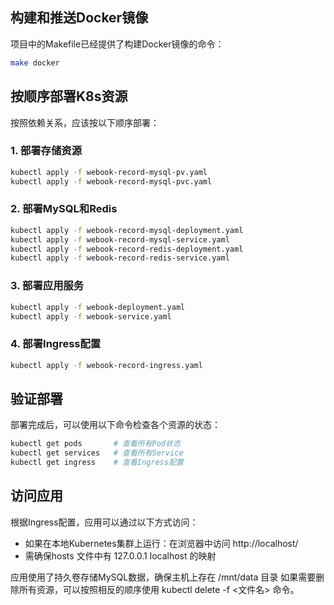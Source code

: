 ## 构建和推送Docker镜像
项目中的Makefile已经提供了构建Docker镜像的命令：
```bash
make docker
```
## 按顺序部署K8s资源
按照依赖关系，应该按以下顺序部署：

### 1. 部署存储资源
```bash
kubectl apply -f webook-record-mysql-pv.yaml
kubectl apply -f webook-record-mysql-pvc.yaml
```
### 2. 部署MySQL和Redis
```bash
kubectl apply -f webook-record-mysql-deployment.yaml
kubectl apply -f webook-record-mysql-service.yaml
kubectl apply -f webook-record-redis-deployment.yaml
kubectl apply -f webook-record-redis-service.yaml
```
### 3. 部署应用服务
```bash
kubectl apply -f webook-deployment.yaml
kubectl apply -f webook-service.yaml
```
### 4. 部署Ingress配置
```bash
kubectl apply -f webook-record-ingress.yaml
```
## 验证部署
部署完成后，可以使用以下命令检查各个资源的状态：
```bash
kubectl get pods       # 查看所有Pod状态
kubectl get services   # 查看所有Service
kubectl get ingress    # 查看Ingress配置
```

## 访问应用
根据Ingress配置，应用可以通过以下方式访问：

- 如果在本地Kubernetes集群上运行：在浏览器中访问 http://localhost/
- 需确保hosts  文件中有 127.0.0.1 localhost 的映射

应用使用了持久卷存储MySQL数据，确保主机上存在 /mnt/data 目录
如果需要删除所有资源，可以按照相反的顺序使用 kubectl delete -f <文件名> 命令。